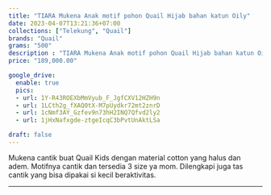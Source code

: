 ```yaml
---
title: "TIARA Mukena Anak motif pohon Quail Hijab bahan katun Oily"
date: 2023-04-07T13:21:36+07:00
collections: ["Telekung", "Quail"]
brands: "Quail"
grams: "500"
description : "TIARA Mukena Anak motif pohon Quail Hijab bahan katun Oily"
price: "189,000.00"

google_drive:
  enable: true
  pics:
  - url: 1Y-R43ROEXbMmVyub_F_JgfCXV12HZH9n
  - url: 1LCth2g_fXAQ0tX-M7pUydkr72mt2znrD
  - url: 1cNmf3AY_Gzfev9n73hH2INQ7Qfvd2ly2
  - url: 1jHxNafxgde-ztgeIcqC3bPvtUnAktLSa

draft: false
---
```


Mukena cantik buat Quail Kids dengan material cotton yang halus dan adem. Motifnya cantik dan tersedia 3 size ya mom. Dilengkapi juga tas cantik yang bisa dipakai si kecil beraktivitas.

------------    
 
